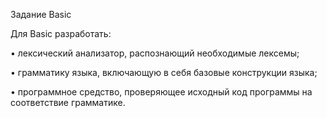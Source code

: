Задание Basic

Для Basic разработать:

•	лексический анализатор, распознающий необходимые лексемы;

•	грамматику языка, включающую в себя базовые конструкции языка;

•	программное средство, проверяющее исходный код программы на соответствие грамматике.

